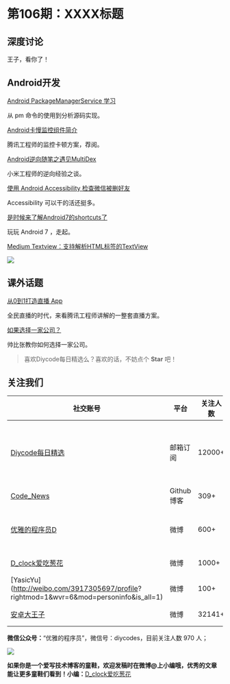# 第106期：XXXX标题

## 深度讨论

[]()

王子，看你了！

## Android开发

[Android PackageManagerService 学习](http://www.diycode.cc/topics/385)

从 pm 命令的使用到分析源码实现。

[Android卡慢监控组件简介](http://mp.weixin.qq.com/s?__biz=MzI1MTA1MzM2Nw==&mid=2649796870&idx=1&sn=fd911850e32dd955316664c8c4104946&chksm=f1fcc55ec68b4c4865fd7466cc21f5e0b72080a034757613678cd011162858561310513834af&mpshare=1&scene=1&srcid=1028PI4SyhO526OlrxKOUXPa#wechat_redirect)

腾讯工程师的监控卡顿方案，荐阅。

[Android逆向随笔之遇见MultiDex](http://mp.weixin.qq.com/s?__biz=MzI2NzI2OTExNA==&mid=2247483955&idx=1&sn=11dd5535bf5e7e42df2d5fa9c641aecb&chksm=ea8024a6ddf7adb039bca7010c54566b052ca06df4fde7cf62b565caaed7cc0dd214c5583b33#rd)

小米工程师的逆向经验之谈。

[使用 Android Accessibility 检查微信被删好友](http://www.jianshu.com/p/5cac6d439eeb)

Accessibility 可以干的活还挺多。

[是时候来了解Android7的shortcuts了](http://blog.csdn.net/qibin0506/article/details/52878690)

玩玩 Android 7 ，走起。

[Medium Textview：支持解析HTML标签的TextView](https://github.com/angebagui/medium-textview)

![](https://github.com/angebagui/medium-textview/raw/master/screenshot/Screenshot_2016-08-14-19-59-48.png)

## 课外话题

[从0到1打造直播 App](http://dev.qq.com/topic/5811d42e7fd6ec467453bf58)

全民直播的时代，来看腾讯工程师讲解的一整套直播方案。

[如果选择一家公司？](http://mp.weixin.qq.com/s?__biz=MzA4NTQwNDcyMA==&mid=2650662326&idx=1&sn=591bd95052497d4525ceb9c0040b3036&chksm=87d138e9b0a6b1ff5ca0acb586725822514a33e388cd211cc0772def3fadd1e1a44cda9596b7&mpshare=1&scene=1&srcid=1028kWg1Uc2aVeq18PBe7cpr#wechat_redirect)

帅比张教你如何选择一家公司。

> 喜欢Diycode每日精选么？喜欢的话，不妨点个 **Star** 吧！

## 关注我们

| 社交账号  |  平台  | 关注人数 | 说明 |
| -------- | -------- | -------- | -------- |
| [Diycode每日精选](http://list.qq.com/cgi-bin/qf_invite?id=d469993d2c888e971c0fbb2309c4d84256968386b126b967)|   邮箱订阅  | 12000+ | 每日分享一次Android、iOS、Swfit技术干货  |
| [Code_News](https://github.com/DiyCodes/code_news) |    Github博客  |309+ | 每日邮件推送列表  |
| [优雅的程序员D](http://weibo.com/u/5891258264) |   微博  | 600+ | 官方微博，每日分享开源信息  |
| [D_clock爱吃葱花](http://weibo.com/u/2480694892)  |   微博  | 1000+ | 日报发起人  |
|[YasicYu](http://weibo.com/3917305697/profile? rightmod=1&wvr=6&mod=personinfo&is_all=1)  |   微博  | 100+ | 日报发起人  |
|[安卓大王子](http://weibo.com/apkbus/)   |   微博  | 32141+ | 日报发起人  |



**微信公众号：**“优雅的程序员”，微信号：diycodes，目前关注人数 970 人；

![](http://upload-images.jianshu.io/upload_images/1846413-b42abfa70f909099.jpg?imageMogr2/auto-orient/strip%7CimageView2/2/w/1240)

**如果你是一个爱写技术博客的童鞋，欢迎发稿时在微博@上小编哦，优秀的文章能让更多童鞋们看到！小编：**[D_clock爱吃葱花](http://weibo.com/2480694892/profile?rightmod=1&wvr=6&mod=personinfo&is_all=1)